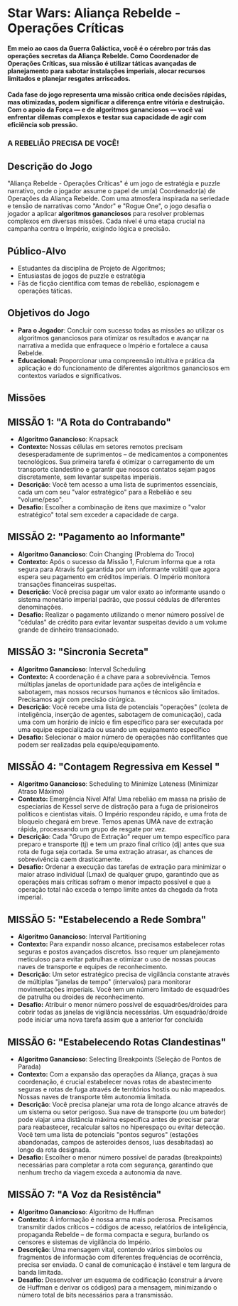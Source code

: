 # Star Wars: Aliança Rebelde - Operações Críticas

#### Em meio ao caos da Guerra Galáctica, você é o cérebro por trás das operações secretas da Aliança Rebelde. Como Coordenador de Operações Críticas, sua missão é utilizar táticas avançadas de planejamento para sabotar instalações imperiais, alocar recursos limitados e  planejar resgates arriscados.

#### Cada fase do jogo representa uma missão crítica onde decisões rápidas, mas otimizadas, podem significar a diferença entre vitória e destruição. Com o apoio da Força — e de algoritmos gananciosos — você vai enfrentar dilemas complexos e testar sua capacidade de agir com eficiência sob pressão.

### A REBELIÃO PRECISA DE VOCÊ!

## Descrição do Jogo

"Aliança Rebelde - Operações Críticas" é um jogo de estratégia e puzzle narrativo, onde o jogador assume o papel de um(a) Coordenador(a) de Operações da Aliança Rebelde. Com uma atmosfera inspirada na seriedade e tensão de narrativas como "Andor" e "Rogue One", o jogo desafia o jogador a aplicar **algoritmos gananciosos** para resolver problemas complexos em diversas missões. Cada nível é uma etapa crucial na campanha contra o Império, exigindo lógica e precisão.

## Público-Alvo

- Estudantes da disciplina de Projeto de Algoritmos;
- Entusiastas de jogos de puzzle e estratégia
- Fãs de ficção científica com temas de rebelião, espionagem e operações táticas.

## Objetivos do Jogo

- **Para o Jogador**: Concluir com sucesso todas as missões ao utilizar os algoritmos gananciosos para otimizar os resultados e avançar na narrativa a medida que enfraquece o Império e fortalece a causa Rebelde.
- **Educacional:** Proporcionar uma compreensão intuitiva e prática da aplicação e do funcionamento de diferentes algoritmos gananciosos em contextos variados e significativos.

## Missões

## MISSÃO 1: "A Rota do Contrabando" 

 - **Algoritmo Ganancioso**: Knapsack
 - **Contexto:** Nossas células em setores remotos precisam desesperadamente de suprimentos – de medicamentos a componentes tecnológicos. Sua primeira tarefa é otimizar o carregamento de um transporte clandestino e garantir que nossos contatos sejam pagos discretamente, sem levantar suspeitas imperiais.
 - **Descrição**: Você tem acesso a uma lista de suprimentos essenciais, cada um com seu "valor estratégico" para a Rebelião e seu "volume/peso".
 - **Desafio:** Escolher a combinação de itens que maximize o "valor estratégico" total sem exceder a capacidade de carga.

## MISSÃO 2: "Pagamento ao Informante"
 
- **Algoritmo Ganancioso**: Coin Changing (Problema do Troco)
 - **Contexto:** Após o sucesso da Missão 1, Fulcrum informa que a rota segura para Atravis foi garantida por um informante volátil que agora espera seu pagamento em créditos imperiais. O Império monitora transações financeiras suspeitas.
 - **Descrição**: Você precisa pagar um valor exato ao informante usando o sistema monetário imperial padrão, que possui cédulas de diferentes denominações.
 - **Desafio:** Realizar o pagamento utilizando o menor número possível de "cédulas" de crédito para evitar levantar suspeitas devido a um volume grande de dinheiro transacionado.


## MISSÃO 3: "Sincronia Secreta"

- **Algoritmo Ganancioso**: Interval Scheduling
 - **Contexto:** A coordenação é a chave para a sobrevivência. Temos múltiplas janelas de oportunidade para ações de inteligência e sabotagem, mas nossos recursos humanos e técnicos são limitados. Precisamos agir com precisão cirúrgica.
 - **Descrição**: Você recebe uma lista de potenciais "operações" (coleta de inteligência, inserção de agentes, sabotagem de comunicação), cada uma com um horário de início e fim específico para ser executada por uma equipe especializada ou usando um equipamento específico 
 - **Desafio:** Selecionar o maior número de operações não conflitantes que podem ser realizadas pela equipe/equipamento.

## MISSÃO 4: "Contagem Regressiva em Kessel "

- **Algoritmo Ganancioso**: Scheduling to Minimize Lateness (Minimizar Atraso Máximo)
 - **Contexto:** Emergência Nível Alfa! Uma rebelião em massa na prisão de especiarias de Kessel serve de distração para a fuga de prisioneiros políticos e cientistas vitais. O Império respondeu rápido, e uma frota de bloqueio chegará em breve. Temos apenas UMA nave de extração rápida, processando um grupo de resgate por vez.
 - **Descrição**: Cada "Grupo de Extração" requer um tempo específico para preparo e transporte (tj) e tem um prazo final crítico (dj) antes que sua rota de fuga seja cortada. Se uma extração atrasar, as chances de sobrevivência caem drasticamente.
 - **Desafio:** Ordenar a execução das tarefas de extração para minimizar o maior atraso individual (Lmax) de qualquer grupo, garantindo que as operações mais críticas sofram o menor impacto possível e que a operação total não exceda o tempo limite antes da chegada da frota imperial.
   
## MISSÃO 5: "Estabelecendo a Rede Sombra"

- **Algoritmo Ganancioso**: Interval Partitioning
 - **Contexto:** Para expandir nosso alcance, precisamos estabelecer rotas seguras e postos avançados discretos. Isso requer um planejamento meticuloso para evitar patrulhas e otimizar o uso de nossas poucas naves de transporte e equipes de reconhecimento.
 - **Descrição**:  Um setor estratégico precisa de vigilância constante através de múltiplas "janelas de tempo" (intervalos) para monitorar movimentações imperiais. Você tem um número limitado de esquadrões de patrulha ou droides de reconhecimento.
 - **Desafio:** Atribuir o menor número possível de esquadrões/droides para cobrir todas as janelas de vigilância necessárias. Um esquadrão/droide pode iniciar uma nova tarefa assim que a anterior for concluída

 ## MISSÃO 6: "Estabelecendo Rotas Clandestinas"

- **Algoritmo Ganancioso**: Selecting Breakpoints (Seleção de Pontos de Parada)
 - **Contexto:** Com a expansão das operações da Aliança, graças à sua coordenação, é crucial estabelecer novas rotas de abastecimento seguras e rotas de fuga através de territórios hostis ou não mapeados. Nossas naves de transporte têm autonomia limitada.
 - **Descrição**:  Você precisa planejar uma rota de longo alcance através de um sistema ou setor perigoso. Sua nave de transporte (ou um batedor) pode viajar uma distância máxima específica antes de precisar parar para reabastecer, recalcular saltos no hiperespaço ou evitar detecção. Você tem uma lista de potenciais "pontos seguros" (estações abandonadas, campos de asteroides densos, luas desabitadas) ao longo da rota designada.
 - **Desafio:** Escolher o menor número possível de paradas (breakpoints) necessárias para completar a rota com segurança, garantindo que nenhum trecho da viagem exceda a autonomia da nave.


## MISSÃO 7: "A Voz da Resistência"

- **Algoritmo Ganancioso**: Algoritmo de Huffman
 - **Contexto:** A informação é nossa arma mais poderosa. Precisamos transmitir dados críticos – códigos de acesso, relatórios de inteligência, propaganda Rebelde – de forma compacta e segura, burlando os censores e sistemas de vigilância do Império.
 - **Descrição**:  Uma mensagem vital, contendo vários símbolos ou fragmentos de informação com diferentes frequências de ocorrência, precisa ser enviada. O canal de comunicação é instável e tem largura de banda limitada.
 - **Desafio:** Desenvolver um esquema de codificação (construir a árvore de Huffman e derivar os códigos) para a mensagem, minimizando o número total de bits necessários para a transmissão. 












